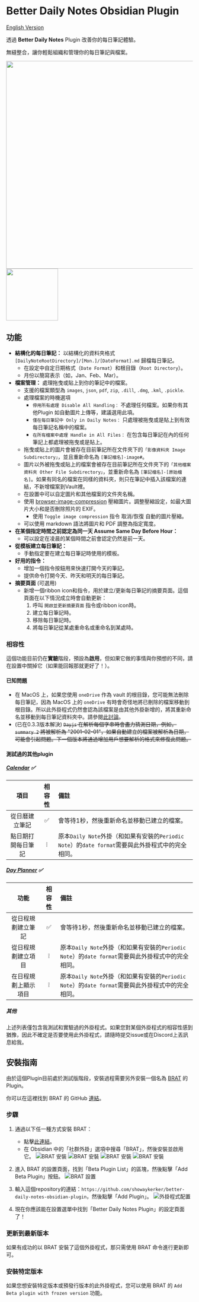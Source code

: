 # Better Daily Notes Obsidian Plugin

[English Version](README.md)

透過 **Better Daily Notes** Plugin 改善你的每日筆記體驗。

無縫整合，讓你輕鬆組織和管理你的每日筆記與檔案。

<img src='imgs/better-daily-note-demo.gif' width='560'/>
<img src='imgs/2024-02-20-image2.png' width='140'/>

## 功能
- **結構化的每日筆記：** 以結構化的資料夾格式 `[DailyNoteRootDirectory]/[Mon.]/[DateFormat].md` 歸檔每日筆記。
  - 在設定中自定日期格式（`Date Format`）和根目錄（`Root Directory`）。
  - 月份以簡寫表示（如，Jan、Feb、Mar）。
- **檔案管理：** 處理拖曳或貼上到你的筆記中的檔案。
  - 支援的檔案類型為 `images`, `json`, `pdf`, `zip`, `.dill`, `.dmg`, `.kml`, `.pickle`.
  - 處理檔案的時機選項
    - `停用所有處理 Disable All Handling：` 不處理任何檔案。如果你有其他Plugin 如自動圖片上傳等，建議選用此項。
    - `僅在每日筆記中 Only in Daily Notes：` 只處理被拖曳或是貼上到有效每日筆記名稱中的檔案。
    - `在所有檔案中處理 Handle in All Files：` 在包含每日筆記在內的任何筆記上都處理被拖曳或是貼上。
  - 拖曳或貼上的圖片會被存在目前筆記所在文件夾下的`「影像資料夾 Image Subdirectory」`，並且重新命名為 `[筆記檔名]-image#`。
  - 圖片以外被拖曳或貼上的檔案會被存在目前筆記所在文件夾下的`「其他檔案資料夾 Other File Subdirectory」`，並重新命名為 `[筆記檔名]-[原始檔名]`。如果有同名的檔案在同樣的資料夾，則只在筆記中插入該檔案的連結，不新增檔案到Vault裡。
  - 在設置中可以自定圖片和其他檔案的文件夾名稱。
  - 使用 [browser-image-compression](https://github.com/Donaldcwl/browser-image-compression#readme) 壓縮圖片。調整壓縮設定，如最大圖片大小和是否刪除照片的 EXIF。
    - 使用 `Toggle image compression` 指令 取消/恢復 自動的圖片壓縮。
  - 可以使用 markdown 語法將圖片和 PDF 調整為指定寬度。
- **在某個指定時間之前認定為同一天 Assume Same Day Before Hour：**
  - 可以設定在凌晨的某個時間之前會認定仍然是前一天。
- **從模板建立每日筆記：**
  - 手動指定要在建立每日筆記時使用的模板。
- **好用的指令：**
  - 增加一個指令按鈕用來快速打開今天的筆記。
  - 提供命令打開今天、昨天和明天的每日筆記。
- **摘要頁面** (可選用)
  - 新增一個ribbon icon和指令，用於建立/更新每日筆記的摘要頁面。這個頁面在以下情況成立時會自動更新：
    1. 呼叫 `開啟並更新摘要頁面` 指令或ribbon icon時。
    2. 建立每日筆記時。
    3. 移除每日筆記時。
    4. 將每日筆記從某處重命名或重命名到某處時。


### 相容性

這個功能目前仍在**實驗**階段，預設為**啟用**，但如果它做的事情與你預想的不同，請在設置中關掉它（如果能回報那就更好了！）。


#### 已知問題
- 在 MacOS 上，如果您使用 `oneDrive` 作為 vault 的根目錄，您可能無法刪除每日筆記，因為 MacOS 上的 `oneDrive` 有時會奇怪地將已刪除的檔案移動到根目錄。所以此外掛程式仍然會認為該檔案是由其他外掛新增的，將其重新命名並移動到每日筆記資料夾中。請參閱[此討論](https://forum.obsidian.md/t/vault-in-onedrive-deleted-files-are-moved-to-the-onedrive-root/57188)。
- (已在0.3.3版本解決) ~~`Dayjs` 在解析每個字串時會盡力猜測日期，例如，`summary 2` 將被解析為 "2001-02-01"，如果自動建立的檔案被解析為日期，可能會引起問題。下一個版本將通過增加用戶想要解析的格式來修復此問題。~~

#### 測試過的其他plugin

##### [Calendar](https://github.com/liamcain/obsidian-calendar-plugin) :white_check_mark:
|項目|相容性|備註|
|:--:|:--:|:--|
|從日曆建立筆記|:white_check_mark:|會等待1秒，然後重新命名並移動已建立的檔案。|
|點日期打開每日筆記|:grey_exclamation:|原本`Daily Note`外掛（和如果有安裝的`Periodic Note`）的`date format`需要與此外掛程式中的完全相同。|

##### [Day Planner](https://github.com/ivan-lednev/obsidian-day-planner) :white_check_mark:
|功能|相容性|備註|
|:--:|:--:|:--|
|從日程規劃建立筆記|:white_check_mark:|會等待1秒，然後重新命名並移動已建立的檔案。|
|從日程規劃建立項目|:grey_exclamation:|原本`Daily Note`外掛（和如果有安裝的`Periodic Note`）的`date format`需要與此外掛程式中的完全相同。|
|在日程規劃上顯示項目|:grey_exclamation:|原本`Daily Note`外掛（和如果有安裝的`Periodic Note`）的`date format`需要與此外掛程式中的完全相同。|

##### 其他
上述列表僅包含我測試和實驗過的外掛程式。如果您對某個外掛程式的相容性感到猶豫，因此不確定是否要使用此外掛程式，請隨時提交issue或在Discord上丟訊息給我。


## 安裝指南

由於這個Plugin目前處於測試版階段，安裝過程需要另外安裝一個名為 [BRAT](obsidian://show-plugin?id=obsidian42-brat) 的Plugin。

你可以在這裡找到 BRAT 的 GitHub [連結](https://github.com/TfTHacker/obsidian42-brat)。

### 步驟

1. 通過以下任一種方式安裝 BRAT：
   - 點擊[此連結](obsidian://show-plugin?id=obsidian42-brat)。
   - 在 Obsidian 中的「社群外掛」選項中搜尋「BRAT」，然後安裝並啟用它。
   ![BRAT 安裝](imgs/how-to-install-0.png)
   ![BRAT 安裝](imgs/how-to-install-1.png)
   ![BRAT 安裝](imgs/how-to-install-2.png)
   ![BRAT 安裝](imgs/how-to-install-3.png)

2. 進入 BRAT 的設置頁面，找到「Beta Plugin List」的區塊，然後點擊「Add Beta Plugin」按鈕。
   ![BRAT 設置](imgs/how-to-install-4.png)

3. 輸入這個repository的連結：`https://github.com/showaykerker/better-daily-notes-obsidian-plugin`，然後點擊「Add Plugin」。
   ![外掛程式配置](imgs/how-to-install-5.png)

4. 現在你應該能在設置選單中找到「Better Daily Notes Plugin」的設定頁面了！


### 更新到最新版本
如果有成功的以 BRAT 安裝了這個外掛程式，那只需使用 BRAT 命令進行更新即可。

### 安裝特定版本
如果您想安裝特定版本或預發行版本的此外掛程式，您可以使用 BRAT 的 `Add Beta plugin with frozen version` 功能。
